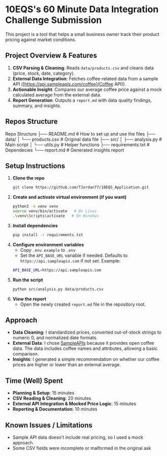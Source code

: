# 10EQS's 60 Minute Data Integration Challenge Submission

This project is a tool that helps a small business owner track their product pricing against market conditions.

## Project Overview & Features

1. **CSV Parsing & Cleaning**: Reads `data/products.csv` and cleans data (price, stock, date, category).
2. **External Data Integration**: Fetches coffee-related data from a sample API ([https://api.sampleapis.com/coffee](Coffee API)).
3. **Actionable Insight**: Compares our average coffee price against a mock calculated average from the external data.
4. **Report Generation**: Outputs a `report.md` with data quality findings, summary, and insights.


## Repos Structure

Repo Structure
├── README.md          # How to set up and use the files
├── data/
│   └── products.csv   # Original data file
├── src/
│   ├── analysis.py    # Main script
│   └── utils.py       # Helper functions
├── requirements.txt   # Dependecies
└── report.md          # Generated insights report


## Setup Instructions

1. **Clone the repo**
   ```bash
   git clone https://github.com/TJordan77/10EQS_Application.git
   ```
2. **Create and activate virtual environment (if you want)**
   ```bash
   python3 -m venv venv
   source venv/bin/activate   # On Linux
   .\venv\Scripts\activate   # On Windows
   ```
3. **Install dependencies**
   ```bash
   pip install -r requirements.txt
   ```
4. **Configure environment variables**
   - Copy `.env.example` to `.env`
   - Set the `API_BASE_URL` variable if needed. Defaults to `https://api.sampleapis.com` if not set.
   Example:
   ```bash
   API_BASE_URL=https://api.sampleapis.com
   ```
5. **Run the script**
   ```bash
   python src/analysis.py data/products.csv
   ```
6. **View the report**
   - Open the newly created `report.md` file in the repository root.

## Approach

- **Data Cleaning**: I standardized prices, converted out-of-stock strings to numeric 0, and normalized date formats.
- **External Data**: I chose [SampleAPIs](https://sampleapis.com) because it provides open coffee data. The data includes coffee names and attributes, allowing a basic comparison.
- **Insights**: I generated a simple recommendation on whether our coffee prices are higher or lower than an external average.

## Time (Well) Spent

- **Planning & Setup**: 15 minutes 
- **CSV Reading & Cleaning**: 20 minutes
- **External API Integration & Mocked Price Logic**: 15 minutes
- **Reporting & Documentation**: 10 minutes

## Known Issues / Limitations

- Sample API data doesn't include real pricing, so I used a mock approach.
- Some CSV fields were incomplete or malformed in the original ask



